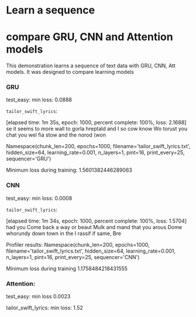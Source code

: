 # Learn a sequence
# compare GRU, CNN and Attention models

This demonstration learns a sequence of text data with GRU, CNN, Att models.
It was designed to compare learning models


### GRU
test_easy: 				min loss: 	0.0888

`tailor_swift_lyrics`:

[elapsed time: 1m 35s, epoch: 1000,  percent complete: 100%, loss: 2.1688]
se it seems to more wall to gorla hreptald and I so cow know
Wo torust you chat you wel fia stow and the norod (won 

Namespace(chunk_len=200, epochs=1000, filename='tailor_swift_lyrics.txt', hidden_size=64, learning_rate=0.001, n_layers=1, pint=16, print_every=25, sequencer='GRU')

Minimum loss during training: 1.5601382446289063




### CNN
test_easy: 				min loss: 	0.0008

`tailor_swift_lyrics`:

[elapsed time: 1m 34s, epoch: 1000,  percent complete: 100%, loss: 1.5704]
had you
Come back a way or beaut 
Mulk and mand that you arous
Dome whorundy down town in the I rassif if same,
Bre

Profiler results:
Namespace(chunk_len=200, epochs=1000, filename='tailor_swift_lyrics.txt', hidden_size=64, learning_rate=0.001, n_layers=1, pint=16, print_every=25, sequencer='CNN')

Minimum loss during training 1.1758484218431555




### Attention: 
test_easy: 				min loss		0.0023

tailor_swift_lyrics: 	min loss: 	1.52
